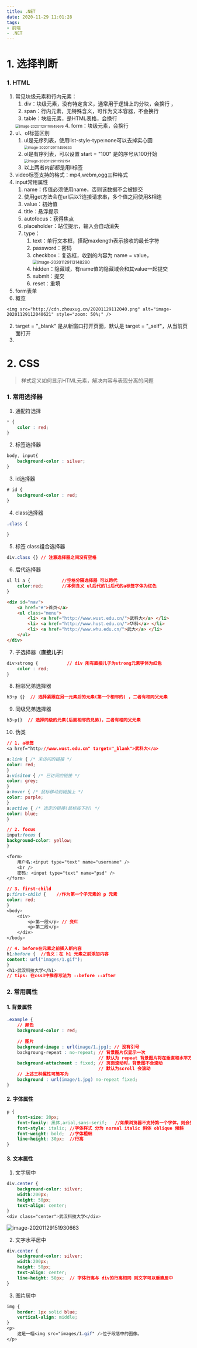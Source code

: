 ```yaml
---
title: .NET
date: 2020-11-29 11:01:28
tags:
- 前端
- .NET
---
```


# 1. 选择判断

### 1. HTML

1. 常见块级元素和行内元素：
	1. div：块级元素，没有特定含义，通常用于逻辑上的分块，会换行 ，
	2. span：行内元素，无特殊含义，可作为文本容器，不会换行
	3. table：块级元素，是HTML表格，会换行
	 <img src="C:\Users\zhoux\AppData\Roaming\Typora\typora-user-images\image-20201129110949676.png" alt="image-20201129110949676" style="zoom: 67%;" />
	4. form：块级元素，会换行
2. ul、ol标签区别
	1. ul是无序列表，使用list-style-type:none可以去掉实心圆 <img src="http://cdn.zhouxug.cn/20201129111459.png" alt="image-20201129111459633" style="zoom:67%;" />
	2. ol是有序列表，可以设置 start = "100" 是的序号从100开始 <img src="http://cdn.zhouxug.cn/20201129111512.png" alt="image-20201129111512154" style="zoom:67%;" />
	3. 以上两者内部都是用li标签
3. video标签支持的格式：mp4,webm,ogg三种格式
4. input常用属性
	1. name：传值必须使用name，否则该数据不会被提交
	2. 使用get方法会在url后以?连接请求串，多个值之间使用&相连
	3. value：初始值
	4. title：悬浮提示
	5. autofocus：获得焦点
	6. placeholder：站位提示，输入会自动消失
	7. type：
		1. text：单行文本框，搭配maxlength表示接收的最长字符
		2. password：密码
		3. checkbox：复选框，收到的内容为 name = value，<img src="http://cdn.zhouxug.cn/20201129113148.png" alt="image-20201129113148280" style="zoom:80%;" />
		4. hidden：隐藏域，有name值的隐藏域会和其value一起提交
		5. submit：提交
		6. reset：重填
5. form表单
  1. 概览

    <img src="http://cdn.zhouxug.cn/20201129112040.png" alt="image-20201129112040621" style="zoom: 50%;" />
  2. target = "\_blank" 是从新窗口打开页面，默认是 target = "\_self"，从当前页面打开
  3. 

# 2. CSS

> 样式定义如何显示HTML元素，解决内容与表现分离的问题

### 1. 常用选择器

1. 通配符选择

```css
* {
    color : red;
}
```

2. 标签选择器

```css
body, input{
    background-color : silver;
}
```

3. id选择器

```css
# id {
    background-color : red;
}
```

4. class选择器

```css
.class {
    
}
```

5. 标签 class组合选择器

```css
div.class {} // 注意选择器之间没有空格
```

6. 后代选择器

```css
ul li a {            //空格分隔选择器 可以跨代
	color:red;		 //本例含义 ul后代的li后代的a标签字体为红色
} 
```


```html
<div id="nav">
	<a href="#">首页</a>
	<ul class="menu">
		<li> <a href="http://www.wust.edu.cn/">武科大</a> </li>
		<li> <a href="http://www.hust.edu.cn/">华科</a> </li>
		<li> <a href="http://www.whu.edu.cn/">武大</a> </li>
	</ul>
</div>

```

7. 子选择器（**直接儿子**）

```css
div>strong {           // div 所有直接儿子为strong元素字体为红色 
    color : red;
}
```

8. 相邻兄弟选择器

```css
h3+p {}  // 选择紧跟在另一元素后的元素(第一个相邻的) ，二者有相同父元素
```

9. 同级兄弟选择器

```css
h3~p{}  // 选择同级的元素(后面相邻的兄弟)，二者有相同父元素
```

10. 伪类

```css
// 1. a标签
<a href="http://www.wust.edu.cn" target="_blank">武科大</a>

a:link { /* 未访问的链接 */
color: red;
}
a:visited { /* 已访问的链接 */
color: grey;
}
a:hover { /* 鼠标移动到链接上 */
color: purple;
}
a:active { /* 选定的链接(鼠标按下时) */
color: blue;
}

// 2. focus
input:focus {
background-color: yellow;
}

<form>
	用户名:<input type="text" name="username" />
	<br />
	密码: <input type="text" name="psd" />
</form>

// 3. first-child
p:first-child {    //作为第一个子元素的 p 元素
color: red;
}
<body>
	<div>
		<p>第一段</p> // 变红
		<p>第二段</p>
	</div>
</body>

// 4. before在元素之前插入新内容
h1:before {  //含义：在 h1 元素之前添加内容
content: url("images/1.gif");
}
<h1>武汉科技大学</h1>
// tips: 在css3中推荐写法为 ::before ::after
```

### 2. 常用属性

#### 1. 背景属性

```css
.example {
    // 颜色
    background-color : red;
    
    // 图片
    background-image : url(image/1.jpg); // 没有引号
    backgroung-repeat : no-repeat; // 背景图片仅显示一次 
    							   // 默认为 repeat 背景图片将在垂直和水平方向重复
    background-attachment : fixed; // 页面滚动时，背景图不会滚动 
                                   // 默认为scroll 会滚动
    // 上述三种属性可简写为 
    background : url(image/1.jpg) no-repeat fixed;
}
```

#### 2. 字体属性

```css
p {
	font-size: 20px;
	font-family: 黑体,arial,sans-serif;   //如果浏览器不支持第一个字体，则会尝试下一个
	font-style: italic; //字体样式 分为 normal italic 斜体 oblique 倾斜 
	font-weight: bold;  //字体粗细
	line-height: 30px;  //行高
}
```

#### 3. 文本属性

1. 文字居中

```css
div.center {
	background-color: silver;
	width:200px;
	height: 50px;
	text-align: center; 
}
<div class="center">武汉科技大学</div>
```

![image-20201129151930663](http://cdn.zhouxug.cn/20201129151930.png)

2. 文字水平居中

```css
div.center {
	background-color: silver;
	width:200px;
	height: 50px; 
	text-align: center;
	line-height: 50px;  // 字体行高与 div的行高相同 则文字可以垂直居中
}

```

3. 图片居中

```css
img {
	border: 1px solid blue;
	vertical-align: middle;
}
<p>
	这是一幅<img src="images/1.gif" />位于段落中的图像。
</p>
```





























